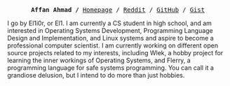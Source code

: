 <p><pre align="center">
<strong>Affan Ahmad /</strong> <a href="https://el1i0r.github.io">Homepage</a> / <a href="https://www.reddit.com/user/El1i0r-Mk-MXV/submitted/?sort=top">Reddit</a> / <a href="https://github.com/El1i0r">GitHub</a> / <a href="https://gist.github.com/El1i0r">Gist</a>
</pre></p>
I go by El1i0r, or El1. I am currently a CS student in high school, and am interested in Operating Systems Development, Programming Language Design and Implementation, and Linux systems and aspire to become a professional computer scientist. I am currently working on different open source projects related to my interests, including Wlek, a hobby project for learning the inner workings of Operating Systems, and Flerry, a programming language for safe systems programming. You can call it a grandiose delusion, but I intend to do more than just hobbies.
